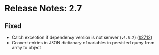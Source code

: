 # Release Notes: 2.7

## Fixed

- Catch exception if dependency version is not semver (`v2.6.2`) ([#2712](https://github.com/GatoGraphQL/GatoGraphQL/pull/2712))
- Convert entries in JSON dictionary of variables in persisted query from array to object
